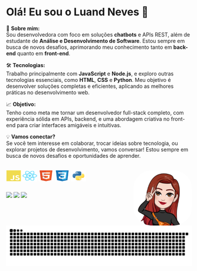 # Olá! Eu sou o Luand Neves 👋

🚀 **Sobre mim:**  
Sou desenvolvedora com foco em soluções **chatbots** e APIs REST, além de estudante de **Análise e Desenvolvimento de Software**. Estou sempre em busca de novos desafios, aprimorando meu conhecimento tanto em **back-end** quanto em **front-end**.

🛠 **Tecnologias:**  
Trabalho principalmente com **JavaScript** e **Node.js**, e exploro outras tecnologias essenciais, como **HTML**, **CSS** e **Python**. Meu objetivo é desenvolver soluções completas e eficientes, aplicando as melhores práticas no desenvolvimento web.

📈 **Objetivo:**  
Tenho como meta me tornar um desenvolvedor full-stack completo, com experiência sólida em APIs, backend, e uma abordagem criativa no front-end para criar interfaces amigáveis e intuitivas.

💡 **Vamos conectar?**  
Se você tem interesse em colaborar, trocar ideias sobre tecnologia, ou explorar projetos de desenvolvimento, vamos conversar! 
Estou sempre em busca de novos desafios e oportunidades de aprender.

<div style="display: inline_block"><br>
  <img align="center" alt="Luand-Js" height="30" width="40" src="https://raw.githubusercontent.com/devicons/devicon/master/icons/javascript/javascript-plain.svg">
  <img align="center" alt="Luand-React" height="30" width="40" src="https://raw.githubusercontent.com/devicons/devicon/master/icons/react/react-original.svg">
  <img align="center" alt="Luand-HTML" height="30" width="40" src="https://raw.githubusercontent.com/devicons/devicon/master/icons/html5/html5-original.svg">
  <img align="center" alt="Luand-CSS" height="30" width="40" src="https://raw.githubusercontent.com/devicons/devicon/master/icons/css3/css3-original.svg">
  <img align="center" alt="Luand-Python" height="30" width="40" src="https://raw.githubusercontent.com/devicons/devicon/master/icons/python/python-original.svg">
  <img align="right" alt="Luand-pic" height="150" style="border-radius:50px;" src="figura/avatar_luand.png">
</div>

##

<div>
  <a href="https://instagram.com/luandneves" target="_blank"><img src="https://img.shields.io/badge/-Instagram-%23E4405F?style=for-the-badge&logo=instagram&logoColor=white" target="_blank"></a>
  <a href = "mailto:neves.luand@gmail.com"><img src="https://img.shields.io/badge/-Gmail-%23333?style=for-the-badge&logo=gmail&logoColor=white" target="_blank"></a>
  <a href="https://www.linkedin.com/in/luand-neves" target="_blank"><img src="https://img.shields.io/badge/-LinkedIn-%230077B5?style=for-the-badge&logo=linkedin&logoColor=white" target="_blank"></a>   
</div>

<picture>
  <source media="(prefers-color-scheme: dark)" srcset="https://raw.githubusercontent.com/nevesluand/nevesluand/output/github-contribution-grid-snake-dark.svg">
  <source media="(prefers-color-scheme: light)" srcset="https://raw.githubusercontent.com/nevesluand/nevesluand/output/github-contribution-grid-snake.svg">
  <img alt="github contribution grid snake animation" src="https://raw.githubusercontent.com/nevesluand/nevesluand/output/github-contribution-grid-snake.svg">
</picture>
